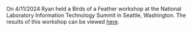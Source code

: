 On 4/11/2024 Ryan held a Birds of a Feather workshop at the National Laboratory
Information Technology Summit in Seattle, Washington. The results of this
workshop can be viewed [here](/workshops/nlit2024).
